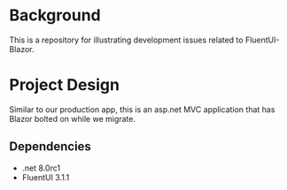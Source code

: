 ﻿# Background

This is a repository for illustrating development issues related to FluentUI-Blazor.

# Project Design

Similar to our production app, this is an asp.net MVC application that has Blazor bolted on while we migrate.

## Dependencies

* .net 8.0rc1
* FluentUI 3.1.1
